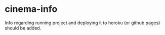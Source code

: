# cinema-info

Info regarding running project and deploying it to heroku (or github pages) should be added.
